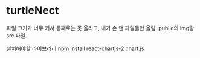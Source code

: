 # turtleNect
파일 크기가 너무 커서 통째로는 못 올리고, 내가 손 댄 파일들만 올림.
public의 img랑 src 파일.

설치해야할 라이브러리
npm install react-chartjs-2 chart.js

